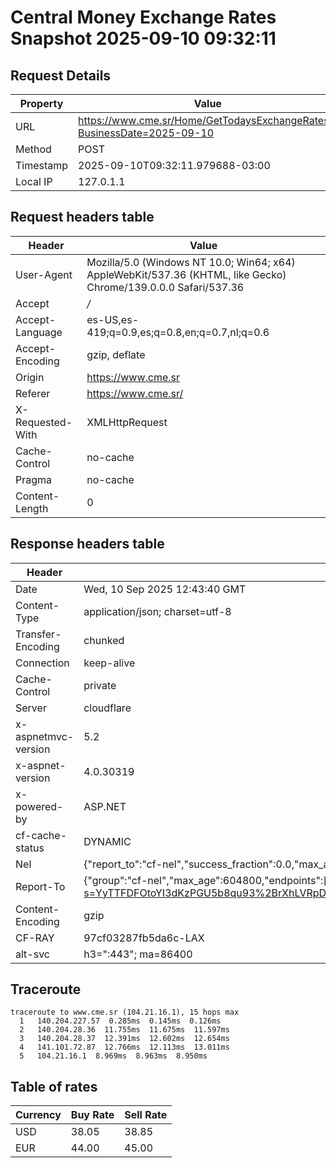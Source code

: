 # Central Money Exchange Rates Snapshot 2025-09-10 09:32:11
## Request Details

| Property | Value |
|----------|-------|
| URL | https://www.cme.sr/Home/GetTodaysExchangeRates/?BusinessDate=2025-09-10 |
| Method | POST |
| Timestamp | 2025-09-10T09:32:11.979688-03:00 |
| Local IP | 127.0.1.1 |
    
## Request headers table

| Header | Value |
|--------|-------|
| User-Agent | Mozilla/5.0 (Windows NT 10.0; Win64; x64) AppleWebKit/537.36 (KHTML, like Gecko) Chrome/139.0.0.0 Safari/537.36 |
| Accept | */* |
| Accept-Language | es-US,es-419;q=0.9,es;q=0.8,en;q=0.7,nl;q=0.6 |
| Accept-Encoding | gzip, deflate |
| Origin | https://www.cme.sr |
| Referer | https://www.cme.sr/ |
| X-Requested-With | XMLHttpRequest |
| Cache-Control | no-cache |
| Pragma | no-cache |
| Content-Length | 0 |

    
## Response headers table
| Header | Value |
|--------|-------|
| Date | Wed, 10 Sep 2025 12:43:40 GMT |
| Content-Type | application/json; charset=utf-8 |
| Transfer-Encoding | chunked |
| Connection | keep-alive |
| Cache-Control | private |
| Server | cloudflare |
| x-aspnetmvc-version | 5.2 |
| x-aspnet-version | 4.0.30319 |
| x-powered-by | ASP.NET |
| cf-cache-status | DYNAMIC |
| Nel | {"report_to":"cf-nel","success_fraction":0.0,"max_age":604800} |
| Report-To | {"group":"cf-nel","max_age":604800,"endpoints":[{"url":"https://a.nel.cloudflare.com/report/v4?s=YyTTFDFOtoYI3dKzPGU5b8qu93%2BrXhLVRpDV%2Fg2jW5ODzYU4JTcp5DAjJL1Ozy2u4foQFaj2xVyz7KkoIN%2FebF5dbBgvCztbQGc%3D"}]} |
| Content-Encoding | gzip |
| CF-RAY | 97cf03287fb5da6c-LAX |
| alt-svc | h3=":443"; ma=86400 |

## Traceroute 

```
traceroute to www.cme.sr (104.21.16.1), 15 hops max
  1   140.204.227.57  0.285ms  0.145ms  0.126ms 
  2   140.204.28.36  11.755ms  11.675ms  11.597ms 
  3   140.204.28.37  12.391ms  12.602ms  12.654ms 
  4   141.101.72.87  12.766ms  12.113ms  13.011ms 
  5   104.21.16.1  8.969ms  8.963ms  8.950ms 

```


## Table of rates

| Currency | Buy Rate | Sell Rate |
|----------|----------|-----------|
| USD | 38.05 | 38.85 |
| EUR | 44.00 | 45.00 |
